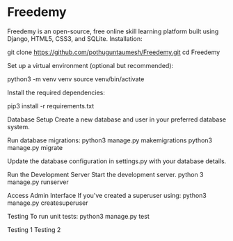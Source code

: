 # Freedemy
Freedemy is an open-source, free online skill learning platform built using Django, HTML5, CSS3, and SQLite.
Installation:

git clone https://github.com/pothuguntaumesh/Freedemy.git
cd Freedemy

Set up a virtual environment (optional but recommended):

python3 -m venv venv
source venv/bin/activate

Install the required dependencies:

pip3 install -r requirements.txt

Database Setup
Create a new database and user in your preferred database system.

Run database migrations:
python3 manage.py makemigrations
python3 manage.py migrate

Update the database configuration in settings.py with your database details.

Run the Development Server
Start the development server.
python 3 manage.py runserver


Access Admin Interface
If you've created a superuser using:
python3 manage.py createsuperuser

Testing
To run unit tests:
python3 manage.py test

Testing 1
Testing 2

